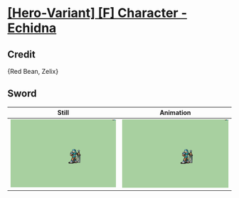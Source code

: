 # [\[Hero-Variant\] \[F\] Character - Echidna](../)

## Credit

{Red Bean, Zelix}
	
## Sword

| Still | Animation |
| :---: | :-------: |
| ![Sword still](./Sword_000.png) | ![Sword animation](./Sword.gif) |

